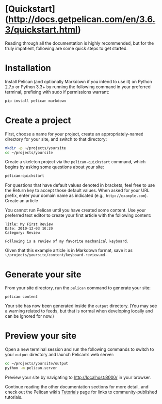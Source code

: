 # [Quickstart] (http://docs.getpelican.com/en/3.6.3/quickstart.html)

Reading through all the documentation is highly recommended, but for the truly impatient, following are some quick steps to get started.
# Installation

Install Pelican (and optionally Markdown if you intend to use it) on Python 2.7.x or Python 3.3+ by running the following command in your preferred terminal, prefixing with sudo if permissions warrant:
```sh
pip install pelican markdown
```

# Create a project

First, choose a name for your project, create an appropriately-named directory for your site, and switch to that directory:
```sh
mkdir -p ~/projects/yoursite
cd ~/projects/yoursite
```
Create a skeleton project via the `pelican-quickstart` command, which begins by asking some questions about your site:
```sh
pelican-quickstart
```
For questions that have default values denoted in brackets, feel free to use the Return key to accept those default values. When asked for your URL prefix, enter your domain name as indicated (e.g., `http://example.com`).
Create an article

You cannot run Pelican until you have created some content. Use your preferred text editor to create your first article with the following content:
```
Title: My First Review
Date: 2010-12-03 10:20
Category: Review
```
`Following is a review of my favorite mechanical keyboard.`

Given that this example article is in Markdown format, save it as 
`~/projects/yoursite/content/keyboard-review.md.`
# Generate your site

From your site directory, run the `pelican` command to generate your site:

`pelican content`

Your site has now been generated inside the `output` directory. (You may see a warning related to feeds, but that is normal when developing locally and can be ignored for now.)
# Preview your site

Open a new terminal session and run the following commands to switch to your `output` directory and launch Pelican’s web server:
```sh
cd ~/projects/yoursite/output
python -m pelican.server
```
Preview your site by navigating to [http://localhost:8000/](http://localhost:8000/) in your browser.

Continue reading the other documentation sections for more detail, and check out the Pelican wiki’s [Tutorials](https://github.com/getpelican/pelican/wiki/Tutorials) page for links to community-published tutorials.
